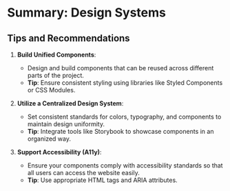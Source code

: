 # Summary: Design Systems

## Tips and Recommendations
1. **Build Unified Components**:
   - Design and build components that can be reused across different parts of the project.
   - **Tip**: Ensure consistent styling using libraries like Styled Components or CSS Modules.

2. **Utilize a Centralized Design System**:
   - Set consistent standards for colors, typography, and components to maintain design uniformity.
   - **Tip**: Integrate tools like Storybook to showcase components in an organized way.

3. **Support Accessibility (A11y)**:
   - Ensure your components comply with accessibility standards so that all users can access the website easily.
   - **Tip**: Use appropriate HTML tags and ARIA attributes.